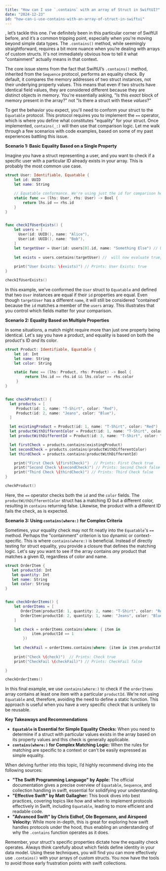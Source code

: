 ```yaml
---
title: "How can I use `.contains` with an array of Struct in SwiftUI?"
date: "2024-12-23"
id: "how-can-i-use-contains-with-an-array-of-struct-in-swiftui"
---
```


, let’s tackle this one. I’ve definitely been in this particular corner of SwiftUI before, and it’s a common tripping point, especially when you're moving beyond simple data types. The `.contains()` method, while seemingly straightforward, requires a bit more nuance when you’re dealing with arrays of custom structs. It's not immediately obvious how to tell it what "containment" actually means in that context.

The core issue stems from the fact that SwiftUI’s `.contains()` method, inherited from the `Sequence` protocol, performs an equality check. By default, it compares the memory addresses of two struct instances, not their underlying property values. This means that even if two structs have identical field values, they are considered different because they are distinct objects in memory. You're essentially asking, "Is this *exact* block of memory present in the array?" not "Is there a struct with these *values*?"

To get the behavior you expect, you'll need to conform your struct to the `Equatable` protocol. This protocol requires you to implement the `==` operator, which is where you define what constitutes "equality" for your struct. Once implemented, `contains(_:)` will then use that comparison logic. Let me walk through a few scenarios with code examples, based on some of my past experiences battling this issue.

**Scenario 1: Basic Equality Based on a Single Property**

Imagine you have a struct representing a user, and you want to check if a specific user with a particular ID already exists in your array. This is probably the most common use case.

```swift
struct User: Identifiable, Equatable {
    let id: UUID
    let name: String

    // Equatable conformance. We're using just the id for comparison here
    static func == (lhs: User, rhs: User) -> Bool {
        return lhs.id == rhs.id
    }
}


func checkIfUserExists() {
    let users = [
      User(id: UUID(), name: "Alice"),
      User(id: UUID(), name: "Bob"),
    ]
    let targetUser = User(id: users[0].id, name: "Something Else") // User with matching ID but different name
    
    let exists = users.contains(targetUser) //  will now evaluate true, not false
     
    print("User Exists: \(exists)") // Prints: User Exists: true
}

checkIfUserExists()
```

In this example, we've conformed the `User` struct to `Equatable` and defined that two `User` instances are equal if their `id` properties are equal. Even though `targetUser` has a different `name`, it will still be considered "contained" because the `id` matches a member of the `users` array. This illustrates that you control which fields matter for your comparison.

**Scenario 2: Equality Based on Multiple Properties**

In some situations, a match might require more than just one property being identical. Let's say you have a product, and equality is based on both the product's ID *and* its color.

```swift
struct Product: Identifiable, Equatable {
    let id: Int
    let name: String
    let color: String

    static func == (lhs: Product, rhs: Product) -> Bool {
         return lhs.id == rhs.id && lhs.color == rhs.color
     }
}


func checkProduct() {
  let products = [
     Product(id: 1, name: "T-Shirt", color: "Red"),
     Product(id: 2, name: "Jeans", color: "Blue"),
  ]

  let existingProduct = Product(id: 1, name: "T-Shirt", color: "Red")
  let productWithDifferentColor = Product(id: 1, name: "T-Shirt", color: "Green")
  let productWithDifferentId = Product(id: 3, name: "T-Shirt", color: "Red")

  let firstCheck = products.contains(existingProduct)
  let secondCheck = products.contains(productWithDifferentColor)
  let thirdCheck = products.contains(productWithDifferentId)

    print("First Check \(firstCheck)")  // Prints: First Check true
    print("Second Check \(secondCheck)") // Prints: Second Check false
    print("Third Check \(thirdCheck)") // Prints: Third Check false
}

checkProduct()
```

Here, the `==` operator checks both the `id` and the `color` fields. The `productWithDifferentColor` struct has a matching ID but a different color, resulting in `contains` returning false. Likewise, the product with a different ID fails the check, as is expected.

**Scenario 3: Using `contains(where:)` for Complex Criteria**

Sometimes, your equality check may not fit neatly into the `Equatable`'s `==` method. Perhaps the "containment" criterion is too dynamic or context-specific. This is where `contains(where:)` is beneficial. Instead of directly testing for struct equality, you provide a closure that defines the matching logic. Let's say you want to see if the array contains *any* product that matches a given ID, regardless of color and name.

```swift
struct OrderItem {
   let productId: Int
   let quantity: Int
   let name: String
   let color: String
}


func checkOrderItems() {
    let orderItems = [
       OrderItem(productId: 1, quantity: 2, name: "T-Shirt", color: "Red"),
       OrderItem(productId: 2, quantity: 1, name: "Jeans", color: "Blue")
    ]

    let check = orderItems.contains(where: { item in
            item.productId == 1
        })
        
    let checkFail = orderItems.contains(where: {item in item.productId == 3})
        
    print("Check \(check)")  // Prints: Check true
    print("CheckFail \(checkFail)") // Prints: CheckFail false

}

checkOrderItems()

```

In this final example, we use `contains(where:)` to check if the `orderItems` array contains at least one item with a particular `productId`.  We're not using `Equatable` and, therefore, avoiding the need to define a static function. This approach is useful when you have a very specific check that is unlikely to be reusable.

**Key Takeaways and Recommendations**

*   **`Equatable` is Essential for Simple Equality Checks:** When you need to determine if a struct with particular values exists in the array based on its property values and this check is generally applicable.
*   **`contains(where:)` for Complex Matching Logic:** When the rules for matching are specific to a context or can't be easily expressed as simple equality.

When delving further into this topic, I’d highly recommend diving into the following sources:

*   **"The Swift Programming Language" by Apple:** The official documentation gives a precise overview of `Equatable`, `Sequence`, and collection handling in swift, essential for solidifying your understanding.
*   **"Effective Swift" by Matt Gallagher:** This book dives into best practices, covering topics like how and when to implement protocols effectively in Swift, including `Equatable`, leading to more efficient and readable code.
*   **"Advanced Swift" by Chris Eidhof, Ole Begemann, and Airspeed Velocity:** While more in-depth, this is great for exploring how swift handles protocols under the hood, thus enabling an understanding of why the `.contains` function operates as it does.

Remember, your struct's specific properties dictate how the equality check operates. Always think carefully about which fields define identity in your data model. Using these techniques, you will find you can more effectively use `.contains()` with your arrays of custom structs. You now have the tools to avoid those early frustration points with swift collections.
